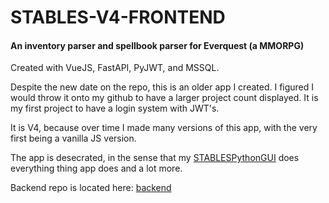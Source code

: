 # STABLES-V4-FRONTEND
#### An inventory parser and spellbook parser for Everquest (a MMORPG)

Created with VueJS, FastAPI, PyJWT, and MSSQL.

Despite the new date on the repo, this is an older app I created. I figured I would throw it onto my github to have a larger project count displayed. It is my first project to have a login system with JWT's. 

It is V4, because over time I made many versions of this app, with the very first being a vanilla JS version.

The app is desecrated, in the sense that my [STABLESPythonGUI](https://github.com/hikemalliday/STABLESPythonGUI) does everything thing app does and a lot more.

Backend repo is located here: [backend](https://github.com/hikemalliday/STABLES-v4-backend)
